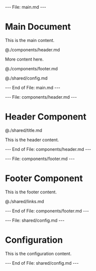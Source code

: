 --- File: main.md ---

# Main Document

This is the main content.

@./components/header.md

More content here.

@./components/footer.md

@./shared/config.md

--- End of File: main.md ---

--- File: components/header.md ---

# Header Component

@./shared/title.md

This is the header content.

--- End of File: components/header.md ---

--- File: components/footer.md ---

# Footer Component

This is the footer content.

@./shared/links.md

--- End of File: components/footer.md ---

--- File: shared/config.md ---

# Configuration

This is the configuration content.

--- End of File: shared/config.md ---